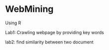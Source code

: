 # WebMining

Using R

Lab1: Crawling webpage by providing key words

lab2: find similarity between two document